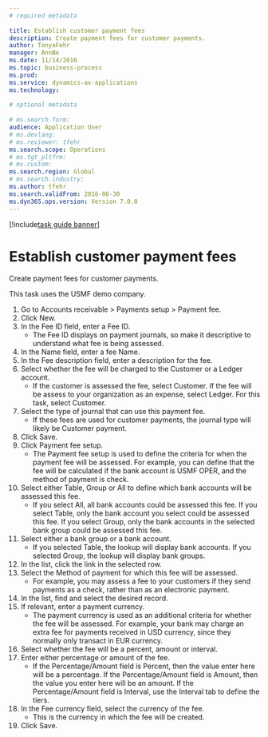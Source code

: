 ```yaml
--- 
# required metadata 
 
title: Establish customer payment fees
description: Create payment fees for customer payments. 
author: TonyaFehr 
manager: AnnBe 
ms.date: 11/14/2016
ms.topic: business-process 
ms.prod:  
ms.service: dynamics-ax-applications 
ms.technology:  
 
# optional metadata 
 
# ms.search.form:   
audience: Application User 
# ms.devlang:  
# ms.reviewer: tfehr 
ms.search.scope: Operations 
# ms.tgt_pltfrm:  
# ms.custom:  
ms.search.region: Global
# ms.search.industry: 
ms.author: tfehr 
ms.search.validFrom: 2016-06-30 
ms.dyn365.ops.version: Version 7.0.0 
---
```


[!include[task guide banner](.../includes/task-guide-banner.md)]

# Establish customer payment fees

Create payment fees for customer payments.
This task uses the USMF demo company.

1. Go to Accounts receivable > Payments setup > Payment fee.
2. Click New.
3. In the Fee ID field, enter a Fee ID.
    * The Fee ID displays on payment journals, so make it descriptive to understand what fee is being assessed.  
4. In the Name field, enter a fee Name.
5. In the Fee description field, enter a description for the fee.
6. Select whether the fee will be charged to the Customer or a Ledger account.
    * If the customer is assessed the fee, select Customer. If the fee will be assess to your organization as an expense, select Ledger. For this task, select Customer.  
7. Select the type of  journal that can use this payment fee.
    * If these fees are used for customer payments, the journal type will likely be Customer payment.  
8. Click Save.
9. Click Payment fee setup.
    * The Payment fee setup is used to define the criteria for when the payment fee will be assessed.  For example, you can define that the fee will be calculated if the bank account is USMF OPER, and the method of payment is check.  
10. Select either Table, Group or All to define which bank accounts will be assessed this fee.
    * If you select All, all bank accounts could be assessed this fee.  If you select Table, only the bank account you select could be assessed this fee. If you select Group, only the bank accounts in the selected bank group could be assessed this fee.  
11. Select either a bank group or a bank account.
    * If you selected Table, the lookup will display bank accounts. If you selected Group, the lookup will display bank groups.  
12. In the list, click the link in the selected row.
13. Select the Method of payment for which this fee will be assessed.
    * For example, you may assess a fee to your customers if they send payments as a check, rather than as an electronic payment.  
14. In the list, find and select the desired record.
15. If relevant, enter a payment currency.
    * The payment currency is used as an additional criteria for whether the fee will be assessed.  For example, your bank may charge an extra fee for payments received in USD currency, since they normally only transact in EUR currency.  
16. Select whether the fee will be a percent, amount or interval.
17. Enter either percentage or amount of the fee.
    * If the Percentage/Amount field is Percent, then the value enter here will be a percentage. If the Percentage/Amount field is Amount, then the value you enter here will be an amount. If the Percentage/Amount field is Interval, use the Interval tab to define the tiers.  
18. In the Fee currency field, select the currency of the fee.
    * This is the currency in which the fee will be created.  
19. Click Save.


